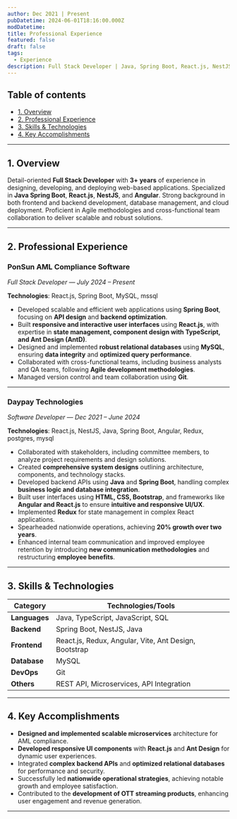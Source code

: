```yaml
---
author: Dec 2021 | Present
pubDatetime: 2024-06-01T18:16:00.000Z
modDatetime: 
title: Professional Experience
featured: false
draft: false
tags:
  - Experience
description: Full Stack Developer | Java, Spring Boot, React.js, NestJS, Angular
---
```


## Table of contents  
- [1. Overview](#1-overview)  
- [2. Professional Experience](#2-professional-experience)  
- [3. Skills & Technologies](#3-skills--technologies)  
- [4. Key Accomplishments](#4-key-accomplishments)  

---

## **1. Overview**  

Detail-oriented **Full Stack Developer** with **3+ years** of experience in designing, developing, and deploying web-based applications. Specialized in **Java Spring Boot**, **React.js**, **NestJS**, and **Angular**. Strong background in both frontend and backend development, database management, and cloud deployment. Proficient in Agile methodologies and cross-functional team collaboration to deliver scalable and robust solutions.

---

## **2. Professional Experience**  

### **PonSun AML Compliance Software**  
*Full Stack Developer* — *July 2024 – Present*  

**Technologies**: React.js, Spring Boot, MySQL, mssql 

- Developed scalable and efficient web applications using **Spring Boot**, focusing on **API design** and **backend optimization**.  
- Built **responsive and interactive user interfaces** using **React.js**, with expertise in **state management, component design with TypeScript, and Ant Design (AntD)**.  
- Designed and implemented **robust relational databases** using **MySQL**, ensuring **data integrity** and **optimized query performance**.  
- Collaborated with cross-functional teams, including business analysts and QA teams, following **Agile development methodologies**.  
- Managed version control and team collaboration using **Git**.  

---

### **Daypay Technologies**  
*Software Developer* — *Dec 2021 – June 2024*  

**Technologies**: React.js, NestJS, Java, Spring Boot, Angular, Redux, postgres, mysql  

- Collaborated with stakeholders, including committee members, to analyze project requirements and design solutions.  
- Created **comprehensive system designs** outlining architecture, components, and technology stacks.  
- Developed backend APIs using **Java** and **Spring Boot**, handling complex **business logic and database integration**.  
- Built user interfaces using **HTML, CSS, Bootstrap**, and frameworks like **Angular and React.js** to ensure **intuitive and responsive UI/UX**.  
- Implemented **Redux** for state management in complex React applications.  
- Spearheaded nationwide operations, achieving **20% growth over two years**.
- Enhanced internal team communication and improved employee retention by introducing **new communication methodologies** and restructuring **employee benefits**.  

---

## **3. Skills & Technologies**  

| **Category**  | **Technologies/Tools**  |
|---------------|-------------------------|
| **Languages** | Java, TypeScript, JavaScript, SQL |
| **Backend**   | Spring Boot, NestJS, Java |
| **Frontend**  | React.js, Redux, Angular, Vite, Ant Design, Bootstrap |
| **Database**  | MySQL | postgres | mssql
| **DevOps**    | Git |
| **Others**    | REST API, Microservices, API Integration |

---

## **4. Key Accomplishments**  

- **Designed and implemented scalable microservices** architecture for AML compliance.  
- **Developed responsive UI components** with **React.js** and **Ant Design** for dynamic user experiences.  
- Integrated **complex backend APIs** and **optimized relational databases** for performance and security.  
- Successfully led **nationwide operational strategies**, achieving notable growth and employee satisfaction.  
- Contributed to the **development of OTT streaming products**, enhancing user engagement and revenue generation.  

---



